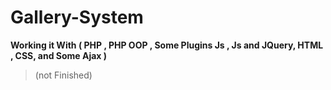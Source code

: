 # Gallery-System
**Working it With 
 ( PHP , PHP OOP , Some Plugins Js , Js and JQuery, HTML , CSS, and Some Ajax )**

>(not Finished)
